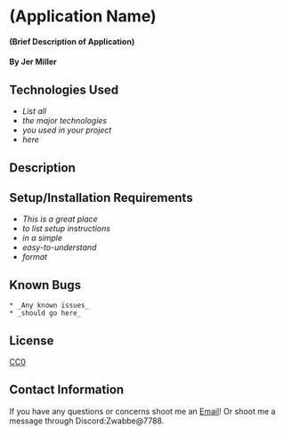 # (Application Name)

#### (Brief Description of Application)

#### By Jer Miller

## Technologies Used

* _List all_
* _the major technologies_
* _you used in your project_
* _here_

## Description

## Setup/Installation Requirements

* _This is a great place_
* _to list setup instructions_
* _in a simple_
* _easy-to-understand_
* _format_

## Known Bugs
```
* _Any known issues_
* _should go here_
```
## License
[CC0](https://github.com/idleberg/Creative-Commons-Markdown/blob/master/4.0/zero.markdown)

## Contact Information

If you have any questions or concerns shoot me an [Email](mailto:gkstaff@gmail.com)! Or shoot me a message through Discord:Zwabbe@7788.